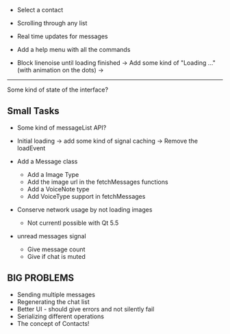 * Select a contact
* Scrolling through any list
* Real time updates for messages

* Add a help menu with all the commands

* Block linenoise until loading finished
  -> Add some kind of "Loading ..." (with animation on the dots)
  ->

---------

Some kind of state of the interface?


Small Tasks
-----------
* Some kind of messageList API?

* Initial loading -> add some kind of signal caching
                  -> Remove the loadEvent

* Add a Message class
  - Add a Image Type
  - Add the image url in the fetchMessages functions
  - Add a VoiceNote type
  - Add VoiceType support in fetchMessages

* Conserve network usage by not loading images
  - Not currentl possible with Qt 5.5

* unread messages signal
  - Give message count
  - Give if chat is muted

BIG PROBLEMS
------------

* Sending multiple messages
* Regenerating the chat list
* Better UI - should give errors and not silently fail
* Serializing different operations
* The concept of Contacts!
